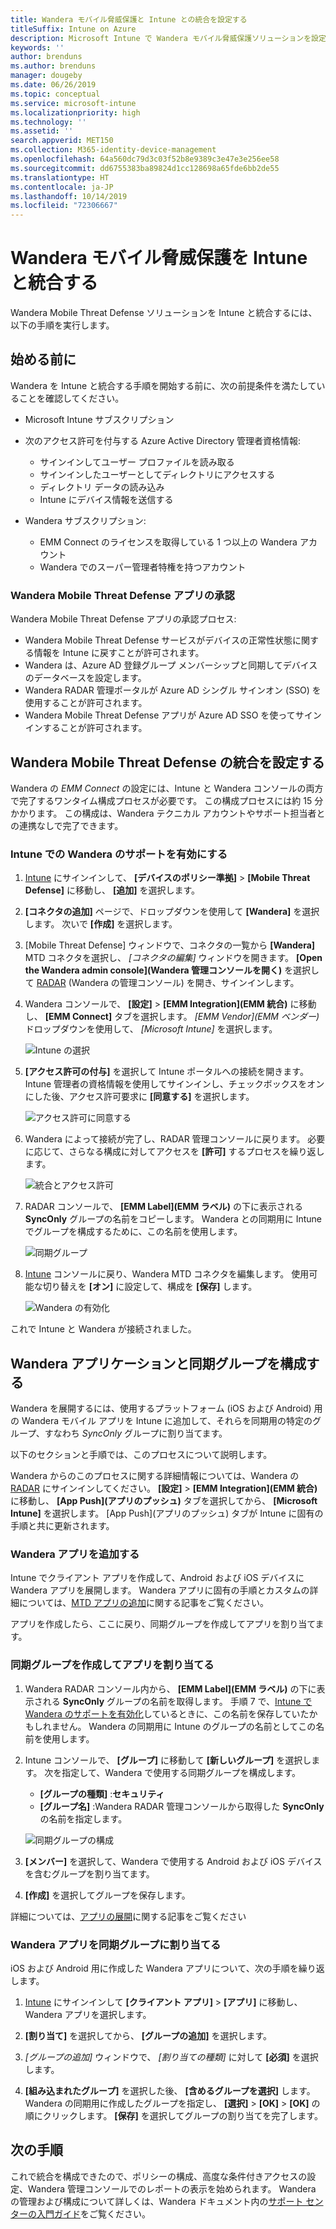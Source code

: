```yaml
---
title: Wandera モバイル脅威保護と Intune との統合を設定する
titleSuffix: Intune on Azure
description: Microsoft Intune で Wandera モバイル脅威保護ソリューションを設定し、モバイル デバイスから会社のリソースへのアクセスを制御する方法。
keywords: ''
author: brenduns
ms.author: brenduns
manager: dougeby
ms.date: 06/26/2019
ms.topic: conceptual
ms.service: microsoft-intune
ms.localizationpriority: high
ms.technology: ''
ms.assetid: ''
search.appverid: MET150
ms.collection: M365-identity-device-management
ms.openlocfilehash: 64a560dc79d3c03f52b8e9389c3e47e3e256ee58
ms.sourcegitcommit: dd6755383ba89824d1cc128698a65fde6bb2de55
ms.translationtype: HT
ms.contentlocale: ja-JP
ms.lasthandoff: 10/14/2019
ms.locfileid: "72306667"
---
```

# <a name="integrate-wandera-mobile-threat-protection-with-intune"></a>Wandera モバイル脅威保護を Intune と統合する  

Wandera Mobile Threat Defense ソリューションを Intune と統合するには、以下の手順を実行します。  

## <a name="before-you-begin"></a>始める前に  

Wandera を Intune と統合する手順を開始する前に、次の前提条件を満たしていることを確認してください。
- Microsoft Intune サブスクリプション  
- 次のアクセス許可を付与する Azure Active Directory 管理者資格情報:  
  - サインインしてユーザー プロファイルを読み取る  
  - サインインしたユーザーとしてディレクトリにアクセスする  
  - ディレクトリ データの読み込み  
  - Intune にデバイス情報を送信する  

- Wandera サブスクリプション:
  - EMM Connect のライセンスを取得している 1 つ以上の Wandera アカウント  
  - Wandera でのスーパー管理者特権を持つアカウント  
 
### <a name="wandera-mobile-threat-defense-app-authorization"></a>Wandera Mobile Threat Defense アプリの承認  

Wandera Mobile Threat Defense アプリの承認プロセス:  
- Wandera Mobile Threat Defense サービスがデバイスの正常性状態に関する情報を Intune に戻すことが許可されます。  
- Wandera は、Azure AD 登録グループ メンバーシップと同期してデバイスのデータベースを設定します。  
- Wandera RADAR 管理ポータルが Azure AD シングル サインオン (SSO) を使用することが許可されます。  
- Wandera Mobile Threat Defense アプリが Azure AD SSO を使ってサインインすることが許可されます。  


## <a name="set-up-wandera-mobile-threat-defense-integration"></a>Wandera Mobile Threat Defense の統合を設定する  
Wandera の *EMM Connect* の設定には、Intune と Wandera コンソールの両方で完了するワンタイム構成プロセスが必要です。 この構成プロセスには約 15 分かかります。 この構成は、Wandera テクニカル アカウントやサポート担当者との連携なしで完了できます。  

### <a name="enable-support-for-wandera-in-intune"></a>Intune での Wandera のサポートを有効にする
1. [Intune](https://go.microsoft.com/fwlink/?linkid=2090973) にサインインして、 **[デバイスのポリシー準拠]**  >  **[Mobile Threat Defense]** に移動し、 **[追加]** を選択します。

2. **[コネクタの追加]** ページで、ドロップダウンを使用して **[Wandera]** を選択します。 次いで **[作成]** を選択します。  

3. [Mobile Threat Defense] ウィンドウで、コネクタの一覧から **[Wandera]** MTD コネクタを選択し、 *[コネクタの編集]* ウィンドウを開きます。 **[Open the Wandera admin console]\(Wandera 管理コンソールを開く\)** を選択して [RADAR](https://radar.wandera.com/login) (Wandera の管理コンソール) を開き、サインインします。 

4. Wandera コンソールで、 **[設定]**  >  **[EMM Integration]\(EMM 統合\)** に移動し、 **[EMM Connect]** タブを選択します。 *[EMM Vendor]\(EMM ベンダー\)* ドロップダウンを使用して、 *[Microsoft Intune]* を選択します。

   ![Intune の選択](./media/wandera-mtd-connector-integration/set-up-intune-in-radar.png)

5. **[アクセス許可の付与]** を選択して Intune ポータルへの接続を開きます。 Intune 管理者の資格情報を使用してサインインし、チェックボックスをオンにした後、アクセス許可要求に **[同意する]** を選択します。  

   ![アクセス許可に同意する](./media/wandera-mtd-connector-integration/permissions.png) 

6. Wandera によって接続が完了し、RADAR 管理コンソールに戻ります。 必要に応じて、さらなる構成に対してアクセスを **[許可]** するプロセスを繰り返します。  

   ![統合とアクセス許可](./media/wandera-mtd-connector-integration/integrations-and-permissions.png) 

7. RADAR コンソールで、 **[EMM Label]\(EMM ラベル\)** の下に表示される **SyncOnly** グループの名前をコピーします。 Wandera との同期用に Intune でグループを構成するために、この名前を使用します。

   ![同期グループ](./media/wandera-mtd-connector-integration/sync-group-name.png) 

8. [Intune](https://go.microsoft.com/fwlink/?linkid=2090973) コンソールに戻り、Wandera MTD コネクタを編集します。 使用可能な切り替えを **[オン]** に設定して、構成を **[保存]** します。  

   ![Wandera の有効化](./media/wandera-mtd-connector-integration/enable-wandera.png) 

これで Intune と Wandera が接続されました。  

## <a name="configure-the-wandera-applications-and-synchronization-group"></a>Wandera アプリケーションと同期グループを構成する  
Wandera を展開するには、使用するプラットフォーム (iOS および Android) 用の Wandera モバイル アプリを Intune に追加して、それらを同期用の特定のグループ、すなわち *SyncOnly* グループに割り当てます。 

以下のセクションと手順では、このプロセスについて説明します。

Wandera からのこのプロセスに関する詳細情報については、Wandera の [RADAR](https://radar.wandera.com/login) にサインインしてください。 **[設定]**  >  **[EMM Integration]\(EMM 統合\)** に移動し、 **[App Push]\(アプリのプッシュ\)** タブを選択してから、 **[Microsoft Intune]** を選択します。 [App Push]\(アプリのプッシュ\) タブが Intune に固有の手順と共に更新されます。  

### <a name="add-the-wandera-apps"></a>Wandera アプリを追加する  
Intune でクライアント アプリを作成して、Android および iOS デバイスに Wandera アプリを展開します。 Wandera アプリに固有の手順とカスタムの詳細については、[MTD アプリの追加](mtd-apps-ios-app-configuration-policy-add-assign.md)に関する記事をご覧ください。  

アプリを作成したら、ここに戻り、同期グループを作成してアプリを割り当てます。  


### <a name="create-the-synchronization-group-and-assign-the-apps"></a>同期グループを作成してアプリを割り当てる

1. Wandera RADAR コンソール内から、 **[EMM Label]\(EMM ラベル\)** の下に表示される **SyncOnly** グループの名前を取得します。 手順 7 で、[Intune で Wandera のサポートを有効化](#enable-support-for-wandera-in-intune)しているときに、この名前を保存していたかもしれません。 Wandera の同期用に Intune のグループの名前としてこの名前を使用します。  

2. Intune コンソールで、 **[グループ]** に移動して **[新しいグループ]** を選択します。 次を指定して、Wandera で使用する同期グループを構成します。
   - **[グループの種類]** :**セキュリティ**
   - **[グループ名]** :Wandera RADAR 管理コンソールから取得した **SyncOnly** の名前を指定します。

   ![同期グループの構成](./media/wandera-mtd-connector-integration/configure-sync-group.png)

3. **[メンバー]** を選択して、Wandera で使用する Android および iOS デバイスを含むグループを割り当てます。

4. **[作成]** を選択してグループを保存します。

詳細については、[アプリの展開](../apps/apps-deploy.md)に関する記事をご覧ください

### <a name="assign-the-wandera-apps-to-the-synchronization-group"></a>Wandera アプリを同期グループに割り当てる  
iOS および Android 用に作成した Wandera アプリについて、次の手順を繰り返します。

1. [Intune](https://go.microsoft.com/fwlink/?linkid=2090973) にサインインして **[クライアント アプリ]**  >  **[アプリ]** に移動し、Wandera アプリを選択します。  

2. **[割り当て]** を選択してから、 **[グループの追加]** を選択します。  

3. *[グループの追加]* ウィンドウで、 *[割り当ての種類]* に対して **[必須]** を選択します。

4. **[組み込まれたグループ]** を選択した後、 **[含めるグループを選択]** します。 Wandera の同期用に作成したグループを指定し、 **[選択]**  >  **[OK]**  >  **[OK]** の順にクリックします。 **[保存]** を選択してグループの割り当てを完了します。  
 

## <a name="next-steps"></a>次の手順  
これで統合を構成できたので、ポリシーの構成、高度な条件付きアクセスの設定、Wandera 管理コンソールでのレポートの表示を始められます。 Wandera の管理および構成について詳しくは、Wandera ドキュメント内の[サポート センターの入門ガイド](https://radar.wandera.com/?return_to=https://wandera.force.com/Customer/s/getting-started)をご覧ください。  
 